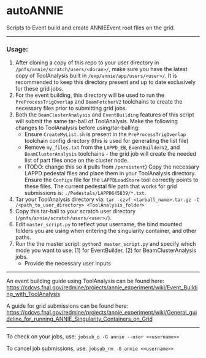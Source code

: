 # autoANNIE

Scripts to Event build and create ANNIEEvent root files on the grid.

-----------------------

### Usage:

1. After cloning a copy of this repo to your user directory in ```/pnfs/annie/scratch/users/<doran>/```, make sure you have the latest copy of ToolAnalysis built in ```/exp/annie/app/users/<user>/```. It is recommended to keep this directory present and up to date exclusively for these grid jobs.
2. For the event building, this directory will be used to run the ```PreProcessTrigOverlap``` and ```BeamFetcherV2``` toolchains to create the necessary files prior to submitting grid jobs.
3. Both the ```BeamClusterAnalysis``` and ```EventBuilding``` features of this script will submit the same tar-ball of ToolAnalysis. Make the following changes to ToolAnalysis before using/tar-balling:
   - Ensure ```CreateMyList.sh``` is present in the ```PreProcessTrigOverlap``` toolchain config directory (this is used for generating the list file)
   - Remove ```my_files.txt``` from the ```LAPPD_EB```, ```EventBuilderV2```, and ```BeamClusterAnalysis``` toolchains - the grid job will create the needed list of part files once on the cluster node.
   - (TODO: change this so it pulls from ```/persistent```) Copy the necessary LAPPD pedestal files and place them in your ToolAnalysis directory. Ensure the ```Configs``` file for the ```LAPPDLoadStore``` tool correctly points to these files. The current pedestal file path that works for grid submissions is: ```./Pedestals/LAPPD645839/*.txt```.
5. Tar your ToolAnalysis directory via: ```tar -czvf <tarball_name>.tar.gz -C /<path_to_user_directory> <ToolAnalysis_folder>```
6. Copy this tar-ball to your scratch user directory (```/pnfs/annie/scratch/users/<user>/```).
7. Edit ```master_script.py``` to reflect your username, the bind mounted folders you are using when entering the singularity container, and other paths.
4. Run the the master script: ```python3 master_script.py``` and specify which mode you want to use: (1) for EventBuilder, (2) for BeamClusterAnalysis jobs.
   - Provide the necessary user inputs

-----------------------

An event building guide using ToolAnalysis can be found here: https://cdcvs.fnal.gov/redmine/projects/annie_experiment/wiki/Event_Building_with_ToolAnalysis

A guide for grid submissions can be found here: https://cdcvs.fnal.gov/redmine/projects/annie_experiment/wiki/General_guideline_for_running_ANNIE_Singularity_Containers_on_Grid

-----------------------

To check on your jobs, use: ```jobsub_q -G annie --user <<username>>```

To cancel job submissions, use: ```jobsub_rm -G annie <<username>>```

